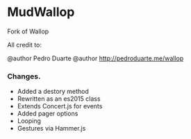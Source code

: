 # MudWallop
Fork of Wallop

All credit to:

@author Pedro Duarte
@author http://pedroduarte.me/wallop

### Changes.  

- Added a destory method
- Rewritten as an es2015 class
- Extends Concert.js for events
- Added pager options
- Looping
- Gestures via Hammer.js

